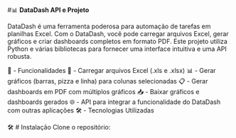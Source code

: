 #📊 **DataDash API e Projeto**

DataDash é uma ferramenta poderosa para automação de tarefas em planilhas Excel. Com o DataDash, você pode carregar arquivos Excel, gerar gráficos e criar dashboards completos em formato PDF. Este projeto utiliza Python e várias bibliotecas para fornecer uma interface intuitiva e uma API robusta.

🎨 - Funcionalidades
📂 - Carregar arquivos Excel (.xls e .xlsx)
📊 - Gerar gráficos (barras, pizza e linha) para colunas selecionadas
📋 - Gerar dashboards em PDF com múltiplos gráficos
📥 - Baixar gráficos e dashboards gerados
🌐 - API para integrar a funcionalidade do DataDash com outras aplicações
🛠️ - Tecnologias Utilizadas

🛠️ # Instalação
Clone o repositório:
